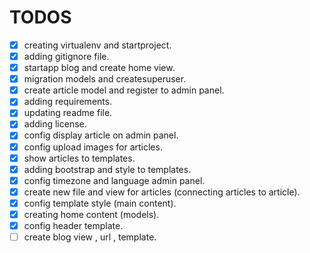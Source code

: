 # TODOS
- [x] creating virtualenv and startproject.
- [x] adding gitignore file.
- [x] startapp blog and create home view.
- [x] migration models and createsuperuser.
- [x] create article model and register to admin panel.
- [x] adding requirements.
- [x] updating readme file.
- [x] adding license.
- [x] config display article on admin panel.
- [x] config upload images for articles.
- [x] show articles to templates.
- [x] adding bootstrap and style to templates.
- [x] config timezone and language admin panel.
- [x] create new file and view for articles (connecting articles to article).
- [x] config template style (main content).
- [x] creating home content (models).
- [x] config header template.
- [ ] create blog view , url , template.
